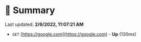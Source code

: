 # 📖 Summary
Last updated: **2/6/2022, 11:07:21 AM**

- `GET` [https://google.com](https://google.com) - **Up** (130ms)
